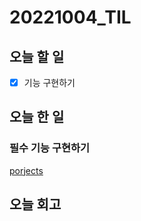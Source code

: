 # 20221004_TIL

## 오늘 할 일
- [X] 기능 구현하기

## 오늘 한 일
### 필수 기능 구현하기
[porjects](/projects/teamproject/instaglorncoding)

## 오늘 회고